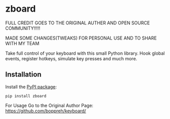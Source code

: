 zboard
========

FULL CREDIT GOES TO THE ORIGINAL AUTHER AND OPEN SOURCE COMMUNITY!!!!!

MADE SOME CHANGES(TWEAKS) FOR PERSONAL USE AND TO SHARE WITH MY TEAM

Take full control of your keyboard with this small Python library. Hook global events, register hotkeys, simulate key presses and much more.

## Installation

Install the [PyPI package](https://pypi.python.org/pypi/zboard/):

    pip install zboard

For Usage Go to the Original Author Page:
https://github.com/boppreh/keyboard/
